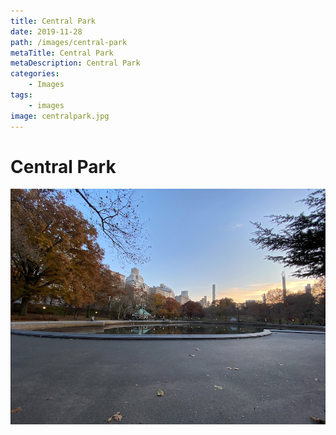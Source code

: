 ```yaml
---
title: Central Park
date: 2019-11-28
path: /images/central-park
metaTitle: Central Park
metaDescription: Central Park
categories:
    - Images
tags:
    - images
image: centralpark.jpg
---
```


# Central Park

![Central Park](/images/centralpark.jpg)
